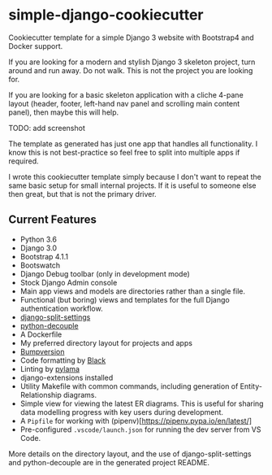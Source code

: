 # simple-django-cookiecutter

Cookiecutter template for a simple Django 3 website with Bootstrap4 and Docker support.

If you are looking for a modern and stylish Django 3 skeleton project, turn
around and run away. Do not walk. This is not the project you are looking for.

If you are looking for a basic skeleton application with a cliche 4-pane layout
(header, footer, left-hand nav panel and scrolling main content panel), then
maybe this will help.

TODO: add screenshot

The template as generated has just one app that handles all functionality.
I know this is not best-practice so feel free to split into multiple apps if
required.

I wrote this cookiecutter template simply because I don't want to repeat the
same basic setup for small internal projects. If it is useful to someone else
then great, but that is not the primary driver.

## Current Features

* Python 3.6
* Django 3.0
* Bootstrap 4.1.1
* Bootswatch
* Django Debug toolbar (only in development mode)
* Stock Django Admin console
* Main app views and models are directories rather than a single file.
* Functional (but boring) views and templates for the full Django authentication
  workflow.
* [django-split-settings](https://github.com/sobolevn/django-split-settings)
* [python-decouple](https://github.com/henriquebastos/python-decouple)
* A Dockerfile
* My preferred directory layout for projects and apps
* [Bumpversion](https://github.com/peritus/bumpversion)
* Code formatting by [Black](https://github.com/psf/black)
* Linting by [pylama](https://pylama.readthedocs.io/en/latest/)
* django-extensions installed
* Utility Makefile with common commands, including generation of
  Entity-Relationship diagrams.
* Simple view for viewing the latest ER diagrams. This is useful for sharing
  data modelling progress with key users during development.
* A `Pipfile` for working with (pipenv)[https://pipenv.pypa.io/en/latest/]
* Pre-configured `.vscode/launch.json` for running the dev server from VS Code.

More details on the directory layout, and the use of django-split-settings and
python-decouple are in the generated project README.
